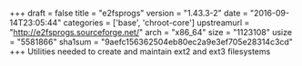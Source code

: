 +++
draft = false
title = "e2fsprogs"
version = "1.43.3-2"
date = "2016-09-14T23:05:44"
categories = ['base', 'chroot-core']
upstreamurl = "http://e2fsprogs.sourceforge.net/"
arch = "x86_64"
size = "1123108"
usize = "5581866"
sha1sum = "9aefc156362504eb80ec2a9e3ef705e28314c3cd"
+++
Utilities needed to create and maintain ext2 and ext3 filesystems